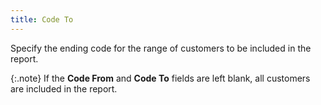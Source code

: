 ```yaml
---
title: Code To
---
```



Specify the ending code for the range of customers to be included in  the report.


{:.note}
If the **Code 
 From** and **Code To** fields  are left blank, all customers are included in the report.
